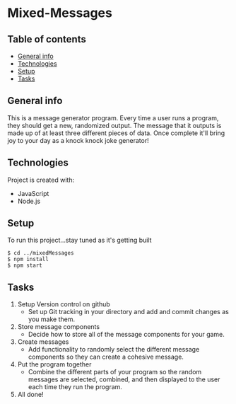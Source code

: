 # Mixed-Messages
## Table of contents
* [General info](#general-info)
* [Technologies](#technologies)
* [Setup](#setup)
* [Tasks](#tasks)
## General info
This is a message generator program. Every time a user runs a program, they should get a new, randomized output. The message that it outputs is made up of at least three different pieces of data. Once complete it'll bring joy to your day as a knock knock joke generator!
	
## Technologies
Project is created with:
* JavaScript
* Node.js
	
## Setup
To run this project...stay tuned as it's getting built
```
$ cd ../mixedMessages
$ npm install
$ npm start
```
## Tasks

1. Setup Version control on github
    * Set up Git tracking in your directory and add and commit changes as you make them.
2. Store message components 
    * Decide how to store all of the message components for your game.
3. Create messages
    * Add functionality to randomly select the different message components so they can create a cohesive message.
4. Put the program together
    * Combine the different parts of your program so the random messages are selected, combined, and then displayed to the user each time they run the program.
5. All done!
